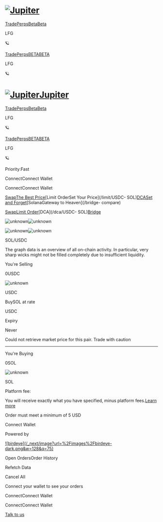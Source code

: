# [![Jupiter](/svg/jupiter-logo.svg)](/)

[Trade](/)[PerpsBetaBeta](/perps)

LFG

🪐

[Trade](/)[PerpsBETABETA](/perps)

LFG

🪐

# [![Jupiter](/svg/jupiter-logo.svg)Jupiter](/)

[Trade](/)[PerpsBetaBeta](/perps)

LFG

🪐

[Trade](/)[PerpsBETABETA](/perps)

LFG

🪐

Priority:Fast

ConnectConnect Wallet

ConnectConnect Wallet

[SwapThe Best Price](/swap/USDC-SOL)[Limit OrderSet Your Price](/limit/USDC-
SOL)[DCASet and Forget](/dca/USDC-SOL)[SolanaGateway to Heaven](/bridge-
compare)

[Swap](/swap/USDC-SOL)[Limit Order](/limit/USDC-SOL)[DCA](/dca/USDC-
SOL)[Bridge](/bridge-compare)

![unknown](/coins/unknown.svg)![unknown](/coins/unknown.svg)

![unknown](/coins/unknown.svg)![unknown](/coins/unknown.svg)

SOL/USDC

The graph data is an overview of all on-chain activity. In particular, very
sharp wicks might not be filled completely due to insufficient liquidity.

You're Selling

0USDC

![unknown](/coins/unknown.svg)

USDC

BuySOL at rate

USDC

Expiry

Never

Could not retrieve market price for this pair. Trade with caution

* * *

You're Buying

0SOL

![unknown](/coins/unknown.svg)

SOL

Platform fee:

You will receive exactly what you have specified, minus platform fees.[Learn
more](https://station.jup.ag/guides/limit-order/how-lo-work)

Order must meet a minimum of 5 USD

Connect Wallet

Powered by

[![birdeye](/_next/image?url=%2Fimages%2Fbirdeye-
dark.png&w=128&q=75)](https://birdeye.so/)

Open OrdersOrder History

Refetch Data

Cancel All

Connect your wallet to see your orders

ConnectConnect Wallet

ConnectConnect Wallet

[](https://discord.gg/jup)[](https://twitter.com/JupiterExchange)[](https://www.reddit.com/r/jupiterexchange)[](https://station.jup.ag/guides)

[ Talk to us](https://discord.gg/jup)

